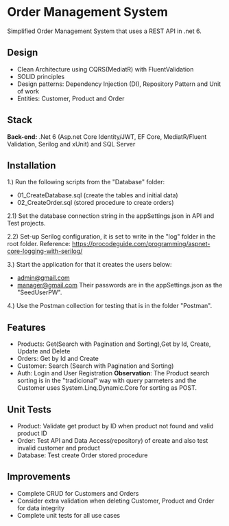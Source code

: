 
# Order Management System

Simplified Order Management System that uses a REST API in .net 6.
## Design
- Clean Architecture using CQRS(MediatR) with FluentValidation
- SOLID principles
- Design patterns: Dependency Injection (DI), Repository Pattern and Unit of work
- Entities: Customer, Product and Order
## Stack

**Back-end:** .Net 6 (Asp.net Core Identity/JWT, EF Core, MediatR/Fluent Validation, Serilog and xUnit) and SQL Server

## Installation

1.) Run the following scripts from the "Database" folder:
- 01_CreateDatabase.sql (create the tables and initial data)
- 02_CreateOrder.sql (stored procedure to create orders)

2.1) Set the database connection string in the appSettings.json in API and Test projects.

2.2) Set-up Serilog configuration, it is set to write in the "log" folder in the root folder.
Reference: https://procodeguide.com/programming/aspnet-core-logging-with-serilog/

3.) Start the application for that it creates the users below:
- admin@gmail.com
- manager@gmail.com
Their passwords are in the appSettings.json as the "SeedUserPW".

4.) Use the Postman collection for testing that is in the folder "Postman". 
## Features

- Products: Get(Search with Pagination and Sorting),Get by Id, Create, Update and Delete
- Orders: Get by Id and Create
- Customer: Search (Search with Pagination and Sorting)
- Auth: Login and User Registration
**Observation**: The Product search sorting is in the "tradicional" way with query parmeters and the Customer uses System.Linq.Dynamic.Core for sorting as POST.
## Unit Tests
- Product: Validate get product by ID when product not found and valid product ID
- Order: Test API and Data Access(repository) of create and also test invalid customer  and product
- Database: Test create Order stored procedure
## Improvements
- Complete CRUD for Customers and Orders
- Consider extra validation when deleting Customer, Product and Order for data integrity
- Complete unit tests for all use cases